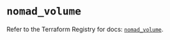 # `nomad_volume`

Refer to the Terraform Registry for docs: [`nomad_volume`](https://registry.terraform.io/providers/hashicorp/nomad/2.5.0/docs/resources/volume).
